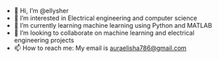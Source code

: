 - 👋 Hi, I’m @ellysher
- 👀 I’m interested in Electrical engineering and computer science
- 🌱 I’m currently learning machine learning using Python and MATLAB
- 💞️ I’m looking to collaborate on machine learning and electrical engineering projects
- 📫 How to reach me: My email is auraelisha786@gmail.com

<!---
ellysher/ellysher is a ✨ special ✨ repository because its `README.md` (this file) appears on your GitHub profile.
You can click the Preview link to take a look at your changes.
--->

